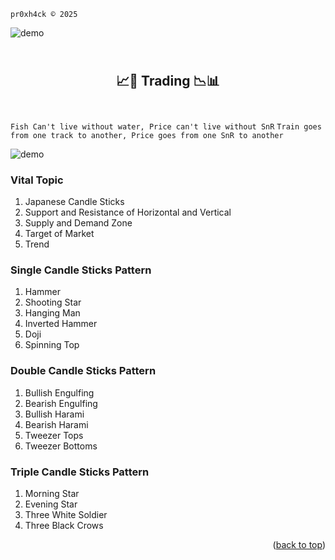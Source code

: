 ```pr0xh4ck © 2025```


![demo](https://raw.githubusercontent.com/pr0xh4ck/trading/refs/heads/main/Pipscon.jpg)



<h2 align="center">
  <br>
    📈💸 Trading 📉📊
  <br>
  <br>
</h2>


``` Fish Can't live without water, Price can't live without SnR ```
``` Train goes from one track to another, Price goes from one SnR to another ```

![demo](https://raw.githubusercontent.com/pr0xh4ck/trading/refs/heads/main/Candle%20Strength.png)


### Vital Topic
1. Japanese Candle Sticks
2. Support and Resistance of Horizontal and Vertical
3. Supply and Demand Zone
4. Target of Market
5. Trend


### Single Candle Sticks Pattern
1. Hammer
2. Shooting Star
3. Hanging Man
4. Inverted Hammer
5. Doji
6. Spinning Top


### Double Candle Sticks Pattern
1. Bullish Engulfing
2. Bearish Engulfing
3. Bullish Harami
4. Bearish Harami
5. Tweezer Tops
6. Tweezer Bottoms


### Triple Candle Sticks Pattern
1. Morning Star
2. Evening Star
3. Three White Soldier
4. Three Black Crows




































<p align="right">(<a href="#top">back to top</a>)</p>
